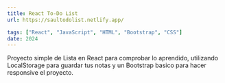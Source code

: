 ```yaml
---
title: React To-Do List
url: https://saultodolist.netlify.app/

tags: ["React", "JavaScript", "HTML", "Bootstrap", "CSS"]
date: 2024
---
```


Proyecto simple de Lista en React para comprobar lo aprendido, utilizando LocalStorage para guardar tus notas y un Bootstrap basico para hacer responsive el proyecto.
